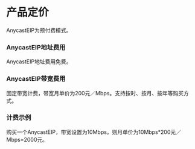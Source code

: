 

# 产品定价

AnycastEIP为预付费模式。

### AnycastEIP地址费用

AnycastEIP地址费用免费。

### AnycastEIP带宽费用

固定带宽计费，带宽月单价为200元／Mbps。支持按时、按月、按年等购买方式。

### 计费示例

购买一个AnycastEIP，带宽设置为10Mbps，则月单价为10Mbps\*200元／Mbps=2000元。
